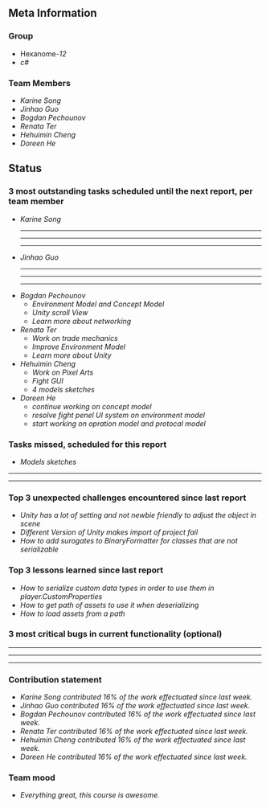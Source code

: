 ## Meta Information

### Group

 * Hexanome-*12*
 * *c#*

### Team Members

 * *Karine Song*
 * *Jinhao Guo*
 * *Bogdan Pechounov*
 * *Renata Ter*
 * *Hehuimin Cheng*
 * *Doreen He*

## Status

### 3 most outstanding tasks scheduled until the next report, per team member

 * *Karine Song*
   * **
   * **
   * **
 * *Jinhao Guo*
   * **
   * **
   * **
 * *Bogdan Pechounov*
   * *Environment Model and Concept Model*
   * *Unity scroll View*
   * *Learn more about networking*
 * *Renata Ter*
   * *Work on trade mechanics*
   * *Improve Environment Model*
   * *Learn more about Unity*
 * *Hehuimin Cheng*
   * *Work on Pixel Arts*
   * *Fight GUI*
   * *4 models sketches*
 * *Doreen He*
   * *continue working on concept model*
   * *resolve fight penel UI system on environment model*
   * *start working on opration model and protocal model*

### Tasks missed, scheduled for this report

 * *Models sketches*
 * **
 * **

### Top 3 unexpected challenges encountered since last report

  * *Unity has a lot of setting and not newbie friendly to adjust the object in scene*
  * *Different Version of Unity makes import of project fail*
  * *How to add surogates to BinaryFormatter for classes that are not serializable*

### Top 3 lessons learned since last report

 * *How to serialize custom data types in order to use them in player.CustomProperties*
 * *How to get path of assets to use it when deserializing*
 * *How to load assets from a path*

### 3 most critical bugs in current functionality (optional)

 * **
 * **
 * **

### Contribution statement

 * *Karine Song contributed 16% of the work effectuated since last week.*
 * *Jinhao Guo contributed 16% of the work effectuated since last week.*
 * *Bogdan Pechounov contributed 16% of the work effectuated since last week.*
 * *Renata Ter contributed 16% of the work effectuated since last week.*
 * *Hehuimin Cheng contributed 16% of the work effectuated since last week.*
 * *Doreen He contributed 16% of the work effectuated since last week.*

### Team mood

 * *Everything great, this course is awesome.*
